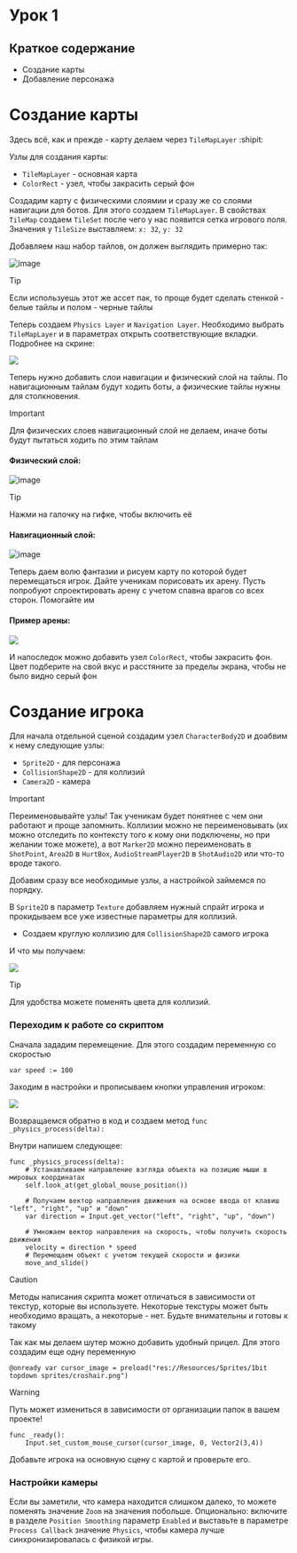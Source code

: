 # Урок 1

## Краткое содержание
- Создание карты
- Добавление персонажа

# Создание карты

Здесь всё, как и прежде - карту делаем через `TileMapLayer` :shipit:

Узлы для создания карты:
- `TileMapLayer` - основная карта
- `ColorRect` - узел, чтобы закрасить серый фон

Создадим карту с физическими слоямии и сразу же со слоями навигации для ботов. Для этого создаем `TileMapLayer`. В свойствах `TileMap` создаем `TileSet` после чего у нас появится сетка игрового поля. <br>
Значения у `TileSize` выставляем: `x: 32`, `y: 32` <br>


Добавляем наш набор тайлов, он должен выглядить примерно так:

![image](https://github.com/IT-Compot/Python-methodologies/blob/main/first-stage/Shooter/images/tile_pack.jpg)

>[!Tip]
>Если используешь этот же ассет пак, то проще будет сделать стенкой - белые тайлы и полом - черные тайлы

Теперь создаем `Physics Layer` и `Navigation Layer`. Необходимо выбрать `TileMapLayer` и в параметрах открыть соответствующие вкладки. Подробнее на скрине:

<img src="https://github.com/IT-Compot/Python-methodologies/blob/main/first-stage/Shooter/images/tilemaplayer_parameters.png">

Теперь нужно добавить слои навигации и физический слой на тайлы. По навигационным тайлам будут ходить боты, а физические тайлы нужны для столкновения.

>[!Important]
>Для физических слоев навигационный слой не делаем, иначе боты будут пытаться ходить по этим тайлам

#### Физический слой:

![image](https://github.com/IT-Compot/Python-methodologies/blob/main/first-stage/Shooter/images/HowToMakeCollisions.gif)

>[!Tip]
>Нажми на галочку на гифке, чтобы включить её

#### Навигационный слой:

![image](https://github.com/IT-Compot/Python-methodologies/blob/main/first-stage/Shooter/images/HowToMakeNavTile.gif)

Теперь даем волю фантазии и рисуем карту по которой будет перемещаться игрок. Дайте ученикам порисовать их арену. Пусть попробуют спроектировать арену с учетом спавна врагов со всех сторон. Помогайте им

#### Пример арены:

<img src="https://github.com/IT-Compot/Python-methodologies/blob/main/first-stage/Shooter/images/ArenaExample.jpg">

И напоследок можно добавить узел `ColorRect`, чтобы закрасить фон. Цвет подберите на свой вкус и расстяните за пределы экрана, чтобы не было видно серый фон

# Создание игрока

Для начала отдельной сценой создадим узел `CharacterBody2D` и доабвим к нему следующие узлы:
* `Sprite2D` - для персонажа
* `CollisionShape2D` - для коллизий
* `Camera2D` - камера

>[!Important]
>Переименовывайте узлы! Так ученикам будет понятнее с чем они работают и проще запомнить. Коллизии можно не переименовывать (их можно отследить по контексту того к кому они подключены, но при желании тоже можете), а вот `Marker2D` можно переименовать в `ShotPoint`, `Area2D` в `HurtBox`, `AudioStreamPlayer2D` в `ShotAudio2D` или что-то вроде такого.

Добавим сразу все необходимые узлы, а настройкой займемся по порядку.

В `Sprite2D` в параметр `Texture` добавляем нужный спрайт игрока и прокидываем все уже известные параметры для коллизий. 

- Создаем круглую коллизию для `CollisionShape2D` самого игрока

И что мы получаем:

<img src="https://github.com/IT-Compot/Python-methodologies/blob/main/first-stage/Shooter/images/player_with_1_collision.jpg">

>[!Tip]
>Для удобства можете поменять цвета для коллизий.

### Переходим к работе со скриптом

Сначала зададим перемещение. Для этого создадим переменную со скоростью

```gdscript
var speed := 100

```

Заходим в настройки и прописываем кнопки управления игроком:

<img src="https://github.com/IT-Compot/Python-methodologies/blob/main/first-stage/Shooter/images/input_map_without_LMB.jpg">

Возвращаемся обратно в код и создаем метод `func _physics_process(delta):`

Внутри напишем следующее:

```gdscript
func _physics_process(delta):
    # Устанавливаем направление взгляда объекта на позицию мыши в мировых координатах
    self.look_at(get_global_mouse_position())
    
    # Получаем вектор направления движения на основе ввода от клавиш "left", "right", "up" и "down"
    var direction = Input.get_vector("left", "right", "up", "down")
    
    # Умножаем вектор направления на скорость, чтобы получить скорость движения
    velocity = direction * speed
    # Перемещаем объект с учетом текущей скорости и физики
    move_and_slide()

```

> [!CAUTION]
> Методы написания скрипта может отличаться в зависимости от текстур, которые вы используете. Некоторые текстуры может быть необходимо вращать, а некоторые - нет. Будьте внимательны и готовы к такому

Так как мы делаем шутер можно добавить удобный прицел. Для этого создадим еще одну переменную

```gdscript
@onready var cursor_image = preload("res://Resources/Sprites/1bit topdown sprites/croshair.png")
```
>[!Warning]
>Путь может измениться в зависимости от организации папок в вашем проекте!

```gdscript
func _ready():
	Input.set_custom_mouse_cursor(cursor_image, 0, Vector2(3,4))
```

Добавьте игрока на основную сцену с картой и проверьте его.

### Настройки камеры
Если вы заметили, что камера находится слишком далеко, то можете поменять значение `Zoom` на значения побольше.
Опционально: включите в разделе `Position Smoothing` параметр `Enabled` и выставьте в параметре `Process Callback` значение `Physics`, чтобы камера лучше синхронизировалась с физикой игры.
